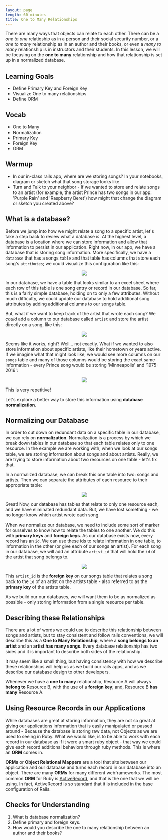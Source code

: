 ```yaml
---
layout: page
length: 60 minutes
title: One to Many Relationships
---
```


There are many ways that objects can relate to each other.  There can be a *one to one* relatioship as in a person and their social security number, or a *one to many* relationship as in an author and their books, or even a *many to many* relationship is in instructors and their students.  In this lesson, we will be focusing on the **one to many** relationship and how that relationship is set up in a normalized database.

## Learning Goals
* Define Primary Key and Foreign Key
* Visualize One to many relationships
* Define ORM

## Vocab
* One to Many
* Normalization
* Primary Key
* Foreign Key
* ORM

## Warmup

* In our in-class rails app, where are we storing songs? In your notebooks, diagram or sketch what that song storage looks like.
* Turn and Talk to your neighbor - If we wanted to store and relate songs to an artist (for example, the artist Prince has two songs in our app: 'Purple Rain' and 'Raspberry Beret') how might that change the diagram or sketch you created above?

## What is a database?

Before we jump into how we might relate a song to a specific artist, let's take a step back to review what a database _is_.  At the highest level, a database is a location where we can store information and allow that information to persist in our application.  Right now, in our app, we have a database that is storing song information.  More specifically, we have a `database` that has a songs `table` and that table has columns that store each song's `attributes`; we could visualize this configuration like this:

<p align='center'>
  <img src='./images/1_to_many_db_image_1.png'>
</p>

In our database, we have a table that looks similar to an excel sheet where each row of this table is one song entry or record in our database. So far, this is a fairly simple database, holding on to only a few attributes.  Without much difficulty, we could update our database to hold additional song attributes by adding additional columns to our songs table.

But, what if we want to keep track of the artist that wrote each song?  We _could_ add a column to our database called `artist` and store the artist directly on a song, like this:

<p align='center'>
  <img src='./images/1_to_many_db_image_2.png'>
</p>

Seems like it works, right? Well... not exactly.  What if we wanted to also store information about specific artists, like their hometown or years active.  If we imagine what that might look like, we would see more columns on our `songs` table and many of those columns would be storing the exact same information - every Prince song would be storing 'Minneapolis' and '1975-2016':

<p align='center'>
  <img src='./images/1_to_many_db_image_3.png'>
</p>

This is very repetitive!

Let's explore a better way to store this information using **database normalization**.

## Normalizing our Database

In order to cut down on redundant data on a specific table in our database, we can rely on **normalization**.  Normalization is a process by which we break down tables in our database so that each table relates only to one resource.  In the example we are working with, when we look at our songs table, we are storing information about songs and about artists. Really, we are trying to store information about two resources on one table - let's fix that.

In a normalized database, we can break this one table into two: songs and artists.  Then we can separate the attributes of each resource to their appropriate table:

<p align='center'>
  <img src='./images/1_to_many_db_image_4.png'>
</p>

Great! Now, our database has tables that relate to only one resource each, and we have eliminated redundant data. But, we have lost something - we no longer know which artist wrote each song.

When we normalize our database, we need to include some sort of marker for ourselves to know how to relate the tables to one another.  We do this with **primary keys** and **foreign keys**.  As our database exists now, every record has an `id`.  We can use these ids to relate information in one table, to information in the other (or give each of our songs an artist).  For each song in our database, we will add an attribute `artist_id` that will hold the `id` of the artist that song belongs to.

<p align='center'>
  <img src='./images/1_to_many_db_image_5.png'>
</p>

This `artist_id` is the **foreign key** on our songs table that relates a song back to the `id` of an artist on the artists table - also referred to as the **primary key** of the artists table.

As we build our our databases, we will want them to be as normalized as possible - only storing information from a single resource per table.

## Describing these Relationships

There are a lot of words we could use to describe this relationship between songs and artists, but to stay consistent and follow rails conventions, we will describe this as a **One to Many Relationship**, where a **song belongs to an artist** and an **artist has many songs**. Every database relationship has two sides and it is important to describe both sides of the relationship.

It may seem like a small thing, but having consistency with how we describe these relationships will help us as we build our rails apps, and as we describe our database design to other developers.

Whenever we have a **one to many** relationship, Resource A will always **belong to** Resource B, with the use of a **foreign key**; and, Resource B **has many** Resource A.


## Using Resource Records in our Applications

While databases are great at storing information, they are not so great at giving our applications information that is easily manipulated or passed around - Because the database is storing raw data, not Objects as we are used to seeing in Ruby. What we would like, is to be able to work with each record in our database as if it were a smart ruby object - that way we could give each record additional behaviors through ruby methods.  This is where an **ORM** comes in.  

**ORMs** or **Object Relational Mappers** are a tool that sits between our application and our database and turns each record in our database into an object.  There are many **ORMs** for many different webframeworks.  The most common **ORM** for Ruby is [ActiveRecord](https://guides.rubyonrails.org/active_record_basics.html), and that is the one that we will be using. In fact, ActiveRecord is so standard that it is included in the base configuration of Rails.

## Checks for Understanding

1. What is database normalization?
1. Define primary and foreign keys.
1. How would you describe the one to many relationship between an author and their books?
